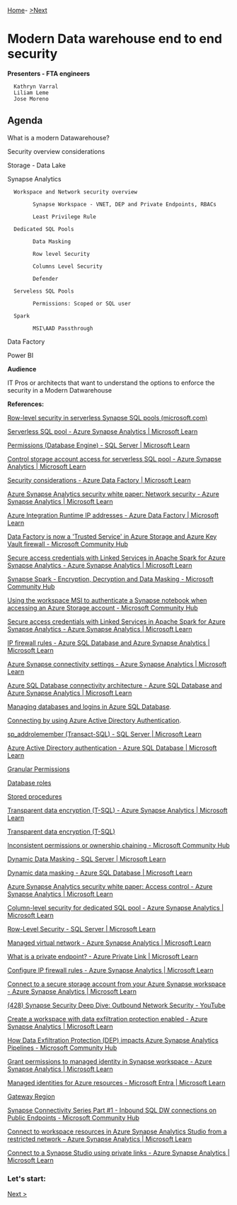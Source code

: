 
[Home](https://github.com/LiliamLeme/FTALive-Sessions_Synapse_SQL/edit/main/content/data/ModernDatawarehouse-Security/Agenda.md)\- [>Next](https://github.com/LiliamLeme/FTALive-Sessions_Synapse_SQL/blob/main/content/data/ModernDatawarehouse-Security/Overall_security_considerations.md)


# Modern Data warehouse end to end security


**Presenters - FTA engineers**

      Kathryn Varral
      Liliam Leme
      Jose Moreno


## Agenda

What is a modern Datawarehouse?

Security overview considerations

Storage - Data Lake

Synapse Analytics

      Workspace and Network security overview
      
            Synapse Workspace - VNET, DEP and Private Endpoints, RBACs
            
            Least Privilege Rule
            
      Dedicated SQL Pools
      
            Data Masking
            
            Row level Security
            
            Columns Level Security
            
            Defender
            
      Serveless SQL Pools
      
            Permissions: Scoped or SQL user
            
      Spark
      
            MSI\AAD Passthrough
      

 Data Factory


 Power BI


**Audience**

IT Pros or architects that want to understand the options to enforce the security in a Modern Datwarehouse

**References:**

[Row-level security in serverless Synapse SQL pools (microsoft.com)](https://techcommunity.microsoft.com/t5/azure-synapse-analytics-blog/how-to-implement-row-level-security-in-serverless-sql-pools/ba-p/2354759#:~:text=Row-level)

[Serverless SQL pool - Azure Synapse Analytics | Microsoft Learn](https://learn.microsoft.com/en-us/azure/synapse-analytics/sql/on-demand-workspace-overview)

[Permissions (Database Engine) - SQL Server | Microsoft Learn](https://learn.microsoft.com/en-us/sql/relational-databases/security/permissions-database-engine?view=sql-server-ver16)

[Control storage account access for serverless SQL pool - Azure Synapse Analytics | Microsoft Learn](https://learn.microsoft.com/en-us/azure/synapse-analytics/sql/develop-storage-files-storage-access-control?tabs=user-identity)

[Security considerations - Azure Data Factory | Microsoft Learn](https://learn.microsoft.com/en-us/azure/data-factory/data-movement-security-considerations)

[Azure Synapse Analytics security white paper: Network security - Azure Synapse Analytics | Microsoft Learn](https://learn.microsoft.com/en-us/azure/synapse-analytics/guidance/security-white-paper-network-security)

[Azure Integration Runtime IP addresses - Azure Data Factory | Microsoft Learn](https://learn.microsoft.com/en-us/azure/data-factory/azure-integration-runtime-ip-addresses)

[Data Factory is now a 'Trusted Service' in Azure Storage and Azure Key Vault firewall - Microsoft Community Hub](https://techcommunity.microsoft.com/t5/azure-data-factory-blog/data-factory-is-now-a-trusted-service-in-azure-storage-and-azure/ba-p/964993)

[Secure access credentials with Linked Services in Apache Spark for Azure Synapse Analytics - Azure Synapse Analytics | Microsoft Learn](https://learn.microsoft.com/en-us/azure/synapse-analytics/spark/apache-spark-secure-credentials-with-tokenlibrary?pivots=programming-language-python)

[Synapse Spark - Encryption, Decryption and Data Masking - Microsoft Community Hub](https://techcommunity.microsoft.com/t5/azure-synapse-analytics-blog/synapse-spark-encryption-decryption-and-data-masking/ba-p/3615094)

[Using the workspace MSI to authenticate a Synapse notebook when accessing an Azure Storage account - Microsoft Community Hub](https://techcommunity.microsoft.com/t5/azure-synapse-analytics-blog/using-the-workspace-msi-to-authenticate-a-synapse-notebook-when/ba-p/2330029)

[Secure access credentials with Linked Services in Apache Spark for Azure Synapse Analytics - Azure Synapse Analytics | Microsoft Learn](https://learn.microsoft.com/en-us/azure/synapse-analytics/spark/apache-spark-secure-credentials-with-tokenlibrary?pivots=programming-language-scala#adls-gen2-storage-with-linked-services)

[IP firewall rules - Azure SQL Database and Azure Synapse Analytics | Microsoft Learn](https://learn.microsoft.com/en-us/azure/azure-sql/database/firewall-configure?toc=%2Fazure%2Fsynapse-analytics%2Fsql-data-warehouse%2Ftoc.json&bc=%2Fazure%2Fsynapse-analytics%2Fsql-data-warehouse%2Fbreadcrumb%2Ftoc.json&view=azuresql)

[Azure Synapse connectivity settings - Azure Synapse Analytics | Microsoft Learn](https://learn.microsoft.com/en-us/azure/synapse-analytics/security/connectivity-settings)

[Azure SQL Database connectivity architecture - Azure SQL Database and Azure Synapse Analytics | Microsoft Learn](https://learn.microsoft.com/en-us/azure/azure-sql/database/connectivity-architecture?view=azuresql#connection-policy)

[Managing databases and logins in Azure SQL Database](https://learn.microsoft.com/en-us/azure/azure-sql/database/logins-create-manage?toc=/azure/synapse-analytics/sql-data-warehouse/toc.json&bc=/azure/synapse-analytics/sql-data-warehouse/breadcrumb/toc.json). 

[Connecting by using Azure Active Directory Authentication](https://learn.microsoft.com/en-us/azure/synapse-analytics/sql-data-warehouse/sql-data-warehouse-authentication).

[sp_addrolemember (Transact-SQL) - SQL Server | Microsoft Learn](https://learn.microsoft.com/en-us/sql/relational-databases/system-stored-procedures/sp-addrolemember-transact-sql?view=sql-server-ver16#examples)

[Azure Active Directory authentication - Azure SQL Database | Microsoft Learn](https://learn.microsoft.com/en-us/azure/azure-sql/database/authentication-aad-overview?view=azuresql)

[Granular Permissions](https://learn.microsoft.com/en-us/sql/relational-databases/security/permissions-database-engine?toc=/azure/synapse-analytics/sql-data-warehouse/toc.json&bc=/azure/synapse-analytics/sql-data-warehouse/breadcrumb/toc.json&view=azure-sqldw-latest&preserve-view=true) 

[Database roles](https://learn.microsoft.com/en-us/sql/relational-databases/security/authentication-access/database-level-roles?toc=/azure/synapse-analytics/sql-data-warehouse/toc.json&bc=/azure/synapse-analytics/sql-data-warehouse/breadcrumb/toc.json&view=azure-sqldw-latest&preserve-view=true) 

[Stored procedures](https://learn.microsoft.com/en-us/sql/relational-databases/stored-procedures/stored-procedures-database-engine?toc=/azure/synapse-analytics/sql-data-warehouse/toc.json&bc=/azure/synapse-analytics/sql-data-warehouse/breadcrumb/toc.json&view=azure-sqldw-latest&preserve-view=true) 

[Transparent data encryption (T-SQL) - Azure Synapse Analytics | Microsoft Learn](https://learn.microsoft.com/en-us/azure/synapse-analytics/sql-data-warehouse/sql-data-warehouse-encryption-tde-tsql)

[Transparent data encryption (T-SQL)](https://learn.microsoft.com/en-us/sql/relational-databases/security/encryption/transparent-data-encryption?toc=%2Fazure%2Fsynapse-analytics%2Fsql-data-warehouse%2Ftoc.json&bc=%2Fazure%2Fsynapse-analytics%2Fsql-data-warehouse%2Fbreadcrumb%2Ftoc.json&view=azure-sqldw-latest&preserve-view=true)

[Inconsistent permissions or ownership chaining - Microsoft Community Hub](https://techcommunity.microsoft.com/t5/azure-synapse-analytics-blog/inconsistent-permissions-or-ownership-chaining/ba-p/1552690)

[Dynamic Data Masking - SQL Server | Microsoft Learn](https://learn.microsoft.com/en-us/sql/relational-databases/security/dynamic-data-masking?view=sql-server-ver16)

[Dynamic data masking - Azure SQL Database | Microsoft Learn](https://learn.microsoft.com/en-us/azure/azure-sql/database/dynamic-data-masking-overview?view=azuresql)

[Azure Synapse Analytics security white paper: Access control - Azure Synapse Analytics | Microsoft Learn](https://learn.microsoft.com/en-us/azure/synapse-analytics/guidance/security-white-paper-access-control)

[Column-level security for dedicated SQL pool - Azure Synapse Analytics | Microsoft Learn](https://learn.microsoft.com/en-us/azure/synapse-analytics/sql-data-warehouse/column-level-security)

[Row-Level Security - SQL Server | Microsoft Learn](https://learn.microsoft.com/en-us/sql/relational-databases/security/row-level-security?view=azure-sqldw-latest&preserve-view=true)

[Managed virtual network - Azure Synapse Analytics | Microsoft Learn](https://learn.microsoft.com/en-us/azure/synapse-analytics/security/synapse-workspace-managed-vnet)

[What is a private endpoint? - Azure Private Link | Microsoft Learn](https://learn.microsoft.com/en-us/azure/private-link/private-endpoint-overview)

[Configure IP firewall rules - Azure Synapse Analytics | Microsoft Learn](https://learn.microsoft.com/en-us/azure/synapse-analytics/security/synapse-workspace-ip-firewall)


[Connect to a secure storage account from your Azure Synapse workspace - Azure Synapse Analytics | Microsoft Learn](https://learn.microsoft.com/en-us/azure/synapse-analytics/security/connect-to-a-secure-storage-account)

[(428) Synapse Security Deep Dive: Outbound Network Security - YouTube](https://www.youtube.com/watch?v=vwScocYyeyk)

[Create a workspace with data exfiltration protection enabled - Azure Synapse Analytics | Microsoft Learn](https://learn.microsoft.com/en-us/azure/synapse-analytics/security/how-to-create-a-workspace-with-data-exfiltration-protection)


[How Data Exfiltration Protection (DEP) impacts Azure Synapse Analytics Pipelines - Microsoft Community Hub](https://techcommunity.microsoft.com/t5/azure-synapse-analytics-blog/how-data-exfiltration-protection-dep-impacts-azure-synapse/ba-p/3676146)

[Grant permissions to managed identity in Synapse workspace - Azure Synapse Analytics | Microsoft Learn](https://learn.microsoft.com/en-us/azure/synapse-analytics/security/how-to-grant-workspace-managed-identity-permissions)

[Managed identities for Azure resources - Microsoft Entra | Microsoft Learn](https://learn.microsoft.com/en-us/azure/active-directory/managed-identities-azure-resources/overview)

[Gateway Region](https://learn.microsoft.com/en-us/azure/azure-sql/database/connectivity-architecture?view=azuresql#gateway-ip-addresses)

[Synapse Connectivity Series Part #1 - Inbound SQL DW connections on Public Endpoints - Microsoft Community Hub](https://techcommunity.microsoft.com/t5/azure-synapse-analytics-blog/synapse-connectivity-series-part-1-inbound-sql-dw-connections-on/ba-p/3589170)
        
[Connect to workspace resources in Azure Synapse Analytics Studio from a restricted network - Azure Synapse Analytics | Microsoft Learn](https://learn.microsoft.com/en-us/azure/synapse-analytics/security/how-to-connect-to-workspace-from-restricted-network)
        

[Connect to a Synapse Studio using private links - Azure Synapse Analytics | Microsoft Learn](https://learn.microsoft.com/en-us/azure/synapse-analytics/security/synapse-private-link-hubs)



### Let's start:

 [Next >](https://github.com/LiliamLeme/FTALive-Sessions_Synapse_SQL/blob/main/content/data/ModernDatawarehouse-Security/Overall_security_considerations.md)


